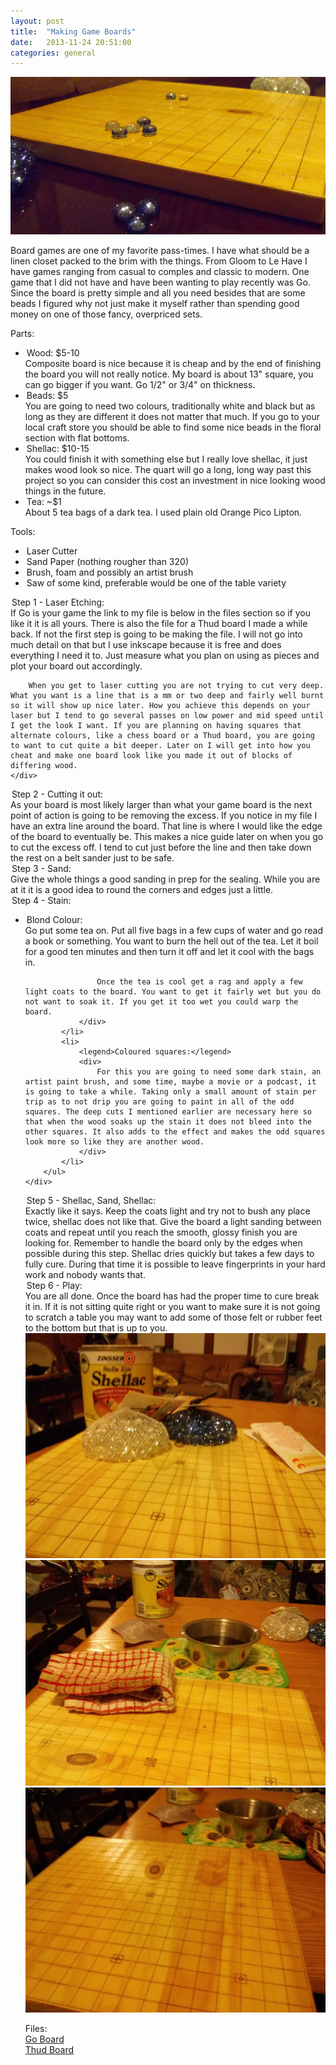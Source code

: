 ```yaml
---
layout: post
title:  "Making Game Boards"
date:   2013-11-24 20:51:00
categories: general
---
```


<img src="/images/story/GoBoard.jpg" class="headline"/>

Board games are one of my favorite pass-times. I have what should be a linen closet packed to the brim with the things. From Gloom to Le Have I have games ranging from casual to comples and classic to modern. One game that I did not have and have been wanting to play recently was Go. Since the board is pretty simple and all you need besides that are some beads I figured why not just make it myself rather than spending good money on one of those fancy, overpriced sets.

Parts:
<ul class='item-list'>
	<li>
		<legend>Wood: $5-10</legend>
		<div>
			Composite board is nice because it is cheap and by the end of finishing the board you will not really notice. My board is about 13" square, you can go bigger if you want. Go 1/2" or 3/4" on thickness.
		</div>
	</li>
	<li>
		<legend>Beads: $5</legend>
		<div>
			You are going to need two colours, traditionally white and black but as long as they are different it does not matter that much. If you go to your local craft store you should be able to find some nice beads in the floral section with flat bottoms.
		</div>
	</li>
	<li>
		<legend>Shellac: $10-15</legend>
		<div>
			You could finish it with something else but I really love shellac, it just makes wood look so nice. The quart will go a long, long way past this project so you can consider this cost an investment in nice looking wood things in the future.
		</div>
	</li>
	<li>
		<legend>Tea: ~$1</legend>
		<div>
			About 5 tea bags of a dark tea. I used plain old Orange Pico Lipton.
		</div>
	</li>
</ul>
	

Tools:
<ul class='item-list'>
	<li>
		<legend>Laser Cutter</legend>
	</li>
	<li>
		<legend>Sand Paper (nothing rougher than 320)</legend>
	</li>
	<li>
		<legend>Brush, foam and possibly an artist brush</legend>
	</li>
	<li>
		<legend>Saw of some kind, preferable would be one of the table variety</legend>
	</li>
</ul>

<div class='step'>
	<legend>
		Step 1 - Laser Etching: 
	</legend>
	<div>
		If Go is your game the link to my file is below in the files section so if you like it it is all yours. There is also the file for a Thud board I made a while back. If not the first step is going to be making the file. I will not go into much detail on that but I use inkscape because it is free and does everything I need it to. Just measure what you plan on using as pieces and plot your board out accordingly.

		When you get to laser cutting you are not trying to cut very deep. What you want is a line that is a mm or two deep and fairly well burnt so it will show up nice later. How you achieve this depends on your laser but I tend to go several passes on low power and mid speed until I get the look I want. If you are planning on having squares that alternate colours, like a chess board or a Thud board, you are going to want to cut quite a bit deeper. Later on I will get into how you cheat and make one board look like you made it out of blocks of differing wood.
	</div>
</div>

<div class='step'>
	<legend>
		Step 2 - Cutting it out:
	</legend>
	<div>
		As your board is most likely larger than what your game board is the next point of action is going to be removing the excess. If you notice in my file I have an extra line around the board. That line is where I would like the edge of the board to eventually be. This makes a nice guide later on when you go to cut the excess off. I tend to cut just before the line and then take down the rest on a belt sander just to be safe.
	</div>
</div>

<div class='step'>
	<legend>
		Step 3 - Sand:
	</legend>
	<div>
		Give the whole things a good sanding in prep for the sealing. While you are at it it is a good idea to round the corners and edges just a little.
	</div>
</div>

<div class='step'>
	<legend>
		Step 4 - Stain:
	</legend>
	<div>
		<ul class='item-list'>
			<li>
				<legend>Blond Colour:</legend>
				<div>
					Go put some tea on. Put all five bags in a few cups of water and go read a book or something. You want to burn the hell out of the tea. Let it boil for a good ten minutes and then turn it off and let it cool with the bags in.

					Once the tea is cool get a rag and apply a few light coats to the board. You want to get it fairly wet but you do not want to soak it. If you get it too wet you could warp the board.
				</div>
			</li>
			<li>
				<legend>Coloured squares:</legend>
				<div>
					For this you are going to need some dark stain, an artist paint brush, and some time, maybe a movie or a podcast, it is going to take a while. Taking only a small amount of stain per trip as to not drip you are going to paint in all of the odd squares. The deep cuts I mentioned earlier are necessary here so that when the wood soaks up the stain it does not bleed into the other squares. It also adds to the effect and makes the odd squares look more so like they are another wood.
				</div>
			</li>
		</ul>
	</div>
</div>

<div class='step'>
	<legend>
		Step 5 - Shellac, Sand, Shellac:
	</legend>
	<div>
		Exactly like it says. Keep the coats light and try not to bush any place twice, shellac does not like that. Give the board a light sanding between coats and repeat until you reach the smooth, glossy finish you are looking for. Remember to handle the board only by the edges when possible during this step. Shellac dries quickly but takes a few days to fully cure. During that time it is possible to leave fingerprints in your hard work and nobody wants that.
	</div>
</div>

<div class='step'>
	<legend>
		Step 6 - Play:
	</legend>
	<div>
		You are all done. Once the board has had the proper time to cure break it in. If it is not sitting quite right or you want to make sure it is not going to scratch a table you may want to add some of those felt or rubber feet to the bottom but that is up to you.
	</div>
</div>

<div class='gallery'>
	<img src="/images/story/GameBoard-1.jpg" />
	<img src="/images/story/GameBoard-2.jpg" />
	<img src="/images/story/GameBoard-3.jpg" />
</div>

Files:<br />
<a href="http://www.thingiverse.com/thing:191998" target="_blank">Go Board</a></br>
<a href="http://www.thingiverse.com/thing:191999" target="_blank">Thud Board</a></br>